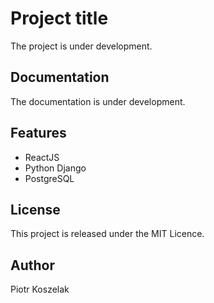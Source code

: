 # Project title

The project is under development. 

## Documentation

The documentation is under development.

## Features

* ReactJS
* Python Django
* PostgreSQL


## License

This project is released under the MIT Licence.

## Author

Piotr Koszelak